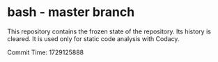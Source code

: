 # bash - master branch

This repository contains the frozen state of the repository.
Its history is cleared. It is used only for static code
analysis with Codacy.

Commit Time: 1729125888
